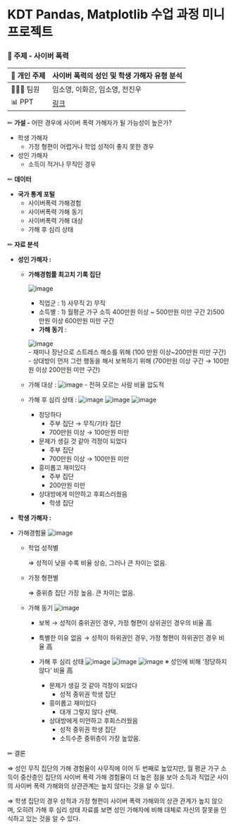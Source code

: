 # KDT Pandas, Matplotlib 수업 과정 미니프로젝트

### 📝 주제 - 사이버 폭력

| 📄 개인 주제 | 사이버 폭력의 성인 및 학생 가해자 유형 분석 |
| --- | --- |
| 🙍🏻‍♂️ 팀원  | 임소영, 이화은, 임소영, 전진우 |
| 📊 PPT | [링크](https://buly.kr/87z6wbF) |

✏  **가설 -** 어떤 경우에 사이버 폭력 가해자가 될 가능성이 높은가?

- 학생 가해자
    - 가정 형편이 어렵거나 학업 성적이 좋지 못한 경우
- 성인 가해자
    - 소득이 적거나 무직인 경우

✏  **데이터**

- **국가 통계 포털**
    - 사이버폭력 가해경험
    - 사이버폭력 가해 동기
    - 사이버폭력 가해 대상
    - 가해 후 심리 상태
    

✏  **자료 분석**

- **성인 가해자 :**
    - **가해경험률 최고치 기록 집단**

        ![image](https://github.com/Skylee0310/KDT_PANDAS_MATPLOTLIB/assets/155412049/d062a9fb-f49c-44d3-8324-21a3c2fed4c4)

        - 직업군 : 1) 사무직 2) 무직
        - 소득별 : 1) 월평균 가구 소득 400만원 이상 ~ 500만원 미만 구간 2)500만원 이상 600만원 미만 구간
        - **가해 동기** :
      
        ![image](https://github.com/Skylee0310/KDT_PANDAS_MATPLOTLIB/assets/155412049/282ae048-6571-40f0-94ca-c1bcfc552592)      
          - 재미나 장난으로 스트레스 해소를 위해 (100 만원 이상~200만원 미만 구간)
          - 상대방이 먼저 그런 행동을 해서 보복하기 위해 (700만원 이상 구간 → 100만원 이상 200만원 미만 구간)
      
    - 가해 대상 :
        ![image](https://github.com/Skylee0310/KDT_PANDAS_MATPLOTLIB/assets/155412049/16a88b84-a97d-450d-9652-0482f6f2ee7f)
          - 전혀 모르는 사람 비율 압도적
    
    - 가해 후 심리 상태 :
        ![image](https://github.com/Skylee0310/KDT_PANDAS_MATPLOTLIB/assets/155412049/44a26158-83e2-46ad-b305-6ab382968d91)
        ![image](https://github.com/Skylee0310/KDT_PANDAS_MATPLOTLIB/assets/155412049/3c263aa6-b227-411e-8c0a-58fb91f46fd1)
        ![image](https://github.com/Skylee0310/KDT_PANDAS_MATPLOTLIB/assets/155412049/cecfd637-01e5-422d-a707-e50106c8b5a3)

        - 정당하다
            - 주부 집단 →  무직/기타 집단
            - 700만원 이상 → 100만원 미만
        - 문제가 생길 것 같아 걱정이 되었다
            - 주부 집단
            - 700만원 이상 → 100만원 미만
        - 흥미롭고 재미있다
            - 주부 집단
            - 200만원 미만
        - 상대방에게 미안하고 후회스러웠음
            - 학생 집단
    
- **학생 가해자 :**
- 가해경험율
    ![image](https://github.com/Skylee0310/KDT_PANDAS_MATPLOTLIB/assets/155412049/d835dba7-ccc5-4554-bdb1-8e6791eefaea)

    - 학업 성적별
        
        ⇒ 성적이 낮을 수록 비율 상승, 그러나 큰 차이는 없음.
      
    - 가정 형편별
    
        ⇒ 중위층 집단 가장 높음. 큰 차이는 없음.
        
    - 가해 동기
      ![image](https://github.com/Skylee0310/KDT_PANDAS_MATPLOTLIB/assets/155412049/0f6e5bba-c7bc-472c-875a-99ae1175db40)

        - 보복 → 성적이 중위권인 경우, 가정 형편이 상위권인 경우의 비율 高
        - 특별한 이유 없음 → 성적이 하위권인 경우, 가정 형편이 하위권인 경우 비율 高


      - 가해 후 심리 상태
        ![image](https://github.com/Skylee0310/KDT_PANDAS_MATPLOTLIB/assets/155412049/4eea7d8c-c91d-42f2-9687-a20f71add387)
        ![image](https://github.com/Skylee0310/KDT_PANDAS_MATPLOTLIB/assets/155412049/f4e6ad29-ddbe-4c1f-9c9c-e4ead94dbfb8)
        ![image](https://github.com/Skylee0310/KDT_PANDAS_MATPLOTLIB/assets/155412049/d890d163-5121-4789-bee0-939941dd0919)
        ※ 성인에 비해 ‘정당하지 않다’ 비율 高
        
        - 문제가 생길 것 같아 걱정이 되었다
            - 성적 중위권 학생 집단
        - 흥미롭고 재미있다
            - 대개 그렇지 않다 선택.
        - 상대방에게 미안하고 후회스러웠음
            - 성적 중위권 학생 집단
            - 소득수준 중위층이 가장 높았음.
         
✏ 결론

⇒ 성인 무직 집단의 가해 경험율이 사무직에 이어 두 번째로 높았지만, 월 평균 가구 소득이 중산층인 집단의 사이버 폭력 가해 경험율이 더 높은 점을 보아 소득과 직업군 사이의 사이버 폭력 가해와의 상관관계는 높지 않다는 것을 알 수 있다.

⇒ 학생 집단의 경우 성적과 가정 형편이 사이버 폭력 가해와의 상관 관계가 높지 않으며, 오히려 가해 후 심리 상태 자료를 보면 성인 가해자에 비해 대체로 자신의 잘못을 인식하고 있는 것을 알 수 있다.



